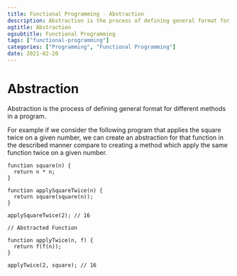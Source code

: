 ```yaml
---
title: Functional Programming - Abstraction
description: Abstraction is the process of defining general format for different methods in a program.
ogtitle: Abstraction
ogsubtitle: Functional Programming
tags: ["functional-programming"]
categories: ["Programming", "Functional Programming"]
date: 2021-02-20
---
```


# Abstraction

Abstraction is the process of defining general format for different methods in a program.

For example if we consider the following program that applies the square twice on a given number, we can create an abstraction for that function in the described manner compare to creating a method which apply the same function twice on a given number.

```
function square(n) {
  return n * n;
}

function applySquareTwice(n) {
  return square(square(n));
}

applySquareTwice(2); // 16

// Abstracted Function

function applyTwice(n, f) {
  return f(f(n));
}

applyTwice(2, square); // 16

```
